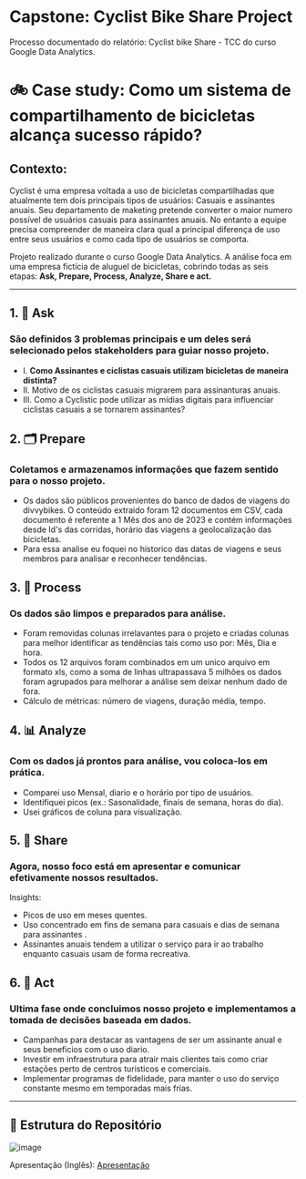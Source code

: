 # Capstone: Cyclist Bike Share Project
Processo documentado do relatório: Cyclist bike Share - TCC do curso Google Data Analytics.

# 🚲 Case study: Como um sistema de compartilhamento de bicicletas alcança sucesso rápido?  

## **Contexto:**  
Cyclist é uma empresa voltada a uso de bicicletas compartilhadas que atualmente tem dois principais tipos de usuários: Casuais e assinantes anuais. Seu departamento de maketing pretende converter o maior numero possível de usuários casuais para assinantes anuais. No entanto a equipe precisa compreender de maneira clara qual a principal diferença de uso entre seus usuários e como cada tipo de usuários se comporta. 

Projeto realizado durante o curso Google Data Analytics. A análise foca em uma empresa fictícia de aluguel de bicicletas, cobrindo todas as seis etapas: **Ask, Prepare, Process, Analyze, Share e act.**

---

## 1. 🧭 Ask  
### São definidos 3 problemas principais e um deles será selecionado pelos stakeholders para guiar nosso projeto. 
- I. **Como Assinantes e ciclistas casuais utilizam bicicletas de maneira distinta?** 
- II. Motivo de os ciclistas casuais migrarem para assinanturas anuais. 
- III. Como a Cyclistic pode utilizar as mídias digitais para influenciar ciclistas casuais a se tornarem assinantes? 

## 2. 🗂️ Prepare 
### Coletamos e armazenamos informações que fazem sentido para o nosso projeto.
-  Os dados são públicos provenientes do banco de dados de viagens do divvybikes. O conteúdo extraido foram 12 documentos em CSV, cada documento é referente a 1 Mês dos ano de 2023 e contém informações desde Id's das corridas, horário das viagens a geolocalização das bicicletas.
- Para essa analise eu foquei no historico das datas de viagens e seus membros para analisar e reconhecer tendências.

## 3. 🧩 Process
### Os dados são limpos e preparados para análise.

- Foram removidas colunas irrelavantes para o projeto e criadas colunas para melhor identificar as tendências tais como uso por: Mês, Dia e hora.
- Todos os 12 arquivos foram combinados em um unico arquivo em formato xls, como a soma de linhas ultrapassava 5 milhões os dados foram agrupados para melhorar a análise sem deixar nenhum dado de fora.  
- Cálculo de métricas: número de viagens, duração média, tempo.

## 4. 📊 Analyze
### Com os dados já prontos para análise, vou coloca-los em prática.
- Comparei uso Mensal, diario e o horário por tipo de usuários.  
- Identifiquei picos (ex.: Sasonalidade, finais de semana, horas do dia).  
- Usei gráficos de coluna para visualização.

## 5. 🧠 Share
### Agora, nosso foco está em apresentar e comunicar efetivamente nossos resultados.
Insights:
- Picos de uso em meses quentes.  
- Uso concentrado em fins de semana para casuais e dias de semana para assinantes .
- Assinantes anuais tendem a utilizar o serviço para ir ao trabalho enquanto casuais usam de forma recreativa.
 

## 6. 📣 Act  
### Ultima fase onde concluimos nosso projeto e implementamos a tomada de decisões baseada em dados.
- Campanhas para destacar as vantagens de ser um assinante anual e seus beneficios com o uso diario.  
- Investir em infraestrutura para atrair mais clientes tais como criar estações perto de centros turisticos e comerciais.  
- Implementar programas de fidelidade, para manter o uso do serviço constante mesmo em temporadas mais frias.

---

## 📁 Estrutura do Repositório
![image](https://github.com/user-attachments/assets/dcd462a6-1e74-4c4e-8918-b48439fb6995)


Apresentação (Inglês): [Apresentação](https://github.com/user-attachments/files/20646382/Cyclist.bike.Share.-.TCC.do.curso.Google.Data.Analytics.pdf)





